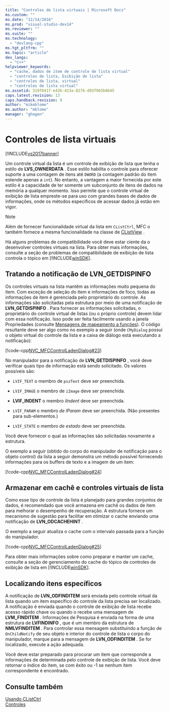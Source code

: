 ```yaml
---
title: "Controles de lista virtuais | Microsoft Docs"
ms.custom: ""
ms.date: "12/14/2016"
ms.prod: "visual-studio-dev14"
ms.reviewer: ""
ms.suite: ""
ms.technology: 
  - "devlang-cpp"
ms.tgt_pltfrm: ""
ms.topic: "article"
dev_langs: 
  - "C++"
helpviewer_keywords: 
  - "cache, dados de item de controle de lista virtual"
  - "controles de lista, Exibição de lista"
  - "controles de lista, virtual"
  - "controles de lista virtual"
ms.assetid: 319f841f-e426-423a-8276-d93f965b0b45
caps.latest.revision: 13
caps.handback.revision: 9
author: "mikeblome"
ms.author: "mblome"
manager: "ghogen"
---
```

# Controles de lista virtuais
[!INCLUDE[vs2017banner](../assembler/inline/includes/vs2017banner.md)]

Um controle virtual da lista é um controle de exibição de lista que tenha o estilo de **LVS\_OWNERDATA** .  Esse estilo habilita o controle para oferecer suporte a uma contagem de itens até `DWORD` \(a contagem padrão do item estende apenas a `int`\).  No entanto, a vantagem a maior fornecida por este estilo é a capacidade de ter somente um subconjunto de itens de dados na memória a qualquer momento.  Isso permite que o controle virtual de exibição de lista empreste\-se para uso com grandes bases de dados de informações, onde os métodos específicos de acessar dados já estão em vigor.  
  
> [!NOTE]
>  Além de fornecer funcionalidade virtual da lista em `CListCtrl`, MFC o também fornece a mesma funcionalidade na classe de [CListView](../mfc/reference/clistview-class.md) .  
  
 Há alguns problemas de compatibilidade você deve estar ciente da o desenvolver controles virtuais na lista.  Para obter mais informações, consulte a seção de problemas de compatibilidade de exibição de lista controla o tópico em [!INCLUDE[winSDK](../atl/includes/winsdk_md.md)].  
  
## Tratando a notificação de LVN\_GETDISPINFO  
 Os controles virtuais na lista mantêm as informações muito pequena do item.  Com exceção de seleção do item e informações de foco, todas as informações de item é gerenciada pelo proprietário do controle.  As informações são solicitadas pela estrutura por meio de uma notificação de **LVN\_GETDISPINFO** .  Para fornecer as informações solicitadas, o proprietário do controle virtual de listas \(ou o próprio controle\) devem lidar com essa notificação.  Isso pode ser feita facilmente usando a janela Propriedades \(consulte [Mensagens de mapeamento a funções](../Topic/Mapping%20Messages%20to%20Functions.md)\).  O código resultante deve ser algo como no exemplo a seguir \(onde `CMyDialog` possui o objeto virtual do controle da lista e a caixa de diálogo está executando a notificação\):  
  
 [!code-cpp[NVC_MFCControlLadenDialog#23](../mfc/codesnippet/CPP/virtual-list-controls_1.cpp)]  
  
 No manipulador para a notificação de **LVN\_GETDISPINFO** , você deve verificar quais tipo de informação está sendo solicitado.  Os valores possíveis são:  
  
-   `LVIF_TEXT` o membro de `pszText` deve ser preenchida.  
  
-   `LVIF_IMAGE` o membro de `iImage` deve ser preenchida.  
  
-   **LVIF\_INDENT** o membro *iIndent* deve ser preenchida.  
  
-   `LVIF_PARAM` o membro *de lParam* deve ser preenchida. \(Não presentes para sub\-elementos.\)  
  
-   `LVIF_STATE` o membro *de estado* deve ser preenchida.  
  
 Você deve fornecer o qual as informações são solicitadas novamente a estrutura.  
  
 O exemplo a seguir \(obtido do corpo do manipulador de notificação para o objeto control\) da lista a seguir demonstra um método possível fornecendo informações para os buffers de texto e a imagem de um item:  
  
 [!code-cpp[NVC_MFCControlLadenDialog#24](../mfc/codesnippet/CPP/virtual-list-controls_2.cpp)]  
  
## Armazenar em cachê e controles virtuais de lista  
 Como esse tipo de controle da lista é planejado para grandes conjuntos de dados, é recomendado que você armazena em cachê os dados de item para melhorar o desempenho de recuperação.  A estrutura fornece um mecanismo de sugestão para facilitar em otimizar o cache enviando uma notificação de **LVN\_ODCACHEHINT** .  
  
 O exemplo a seguir atualiza o cache com o intervalo passada para a função do manipulador.  
  
 [!code-cpp[NVC_MFCControlLadenDialog#25](../mfc/codesnippet/CPP/virtual-list-controls_3.cpp)]  
  
 Para obter mais informações sobre como preparar e manter um cache, consulte a seção de gerenciamento do cache do tópico de controles de exibição de lista em [!INCLUDE[winSDK](../atl/includes/winsdk_md.md)].  
  
## Localizando itens específicos  
 A notificação de **LVN\_ODFINDITEM** será enviada pelo controle virtual da lista quando um item específico do controle da lista precisa ser localizado.  A notificação é enviada quando o controle de exibição de lista recebe acesso rápido chave ou quando o recebe uma mensagem de **LVM\_FINDITEM** .  Informações de Pesquisa é enviada na forma de uma estrutura de **LVFINDINFO** , que é um membro da estrutura de **NMLVFINDITEM** .  Para controlar essa mensagem substituindo a função de `OnChildNotify` de seu objeto e interior do controle de lista o corpo do manipulador, marque para a mensagem de **LVN\_ODFINDITEM** .  Se for localizado, execute a ação adequada.  
  
 Você deve estar preparado para procurar um item que corresponde a informações de determinada pelo controle de exibição de lista.  Você deve retornar o índice do item, se com êxito ou \-1 se nenhum item correspondente é encontrado.  
  
## Consulte também  
 [Usando CListCtrl](../Topic/Using%20CListCtrl.md)   
 [Controles](../mfc/controls-mfc.md)